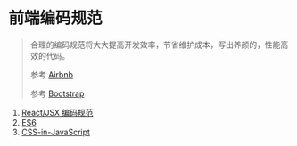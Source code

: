 # 前端编码规范

> 合理的编码规范将大大提高开发效率，节省维护成本，写出养颜的，性能高效的代码。
>
> 参考 [Airbnb ](https://github.com/airbnb/javascript)
>
> 参考 [Bootstrap](http://codeguide.bootcss.com/)



1. [React/JSX 编码规范](https://github.com/JasonBoy/javascript/tree/master/react)
2. [ES6](https://github.com/yuche/javascript)
3. [CSS-in-JavaScript](https://github.com/airbnb/javascript/tree/master/css-in-javascript)




















